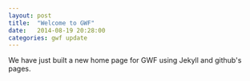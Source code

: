 ```yaml
---
layout: post
title:  "Welcome to GWF"
date:   2014-08-19 20:28:00
categories: gwf update
---
```


We have just built a new home page for GWF using Jekyll and github's pages.